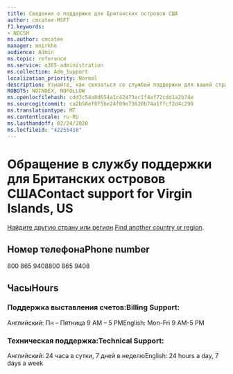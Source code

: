```yaml
---
title: Сведения о поддержке для Британских островов США
author: cmcatee-MSFT
f1.keywords:
- NOCSH
ms.author: cmcatee
manager: mnirkhe
audience: Admin
ms.topic: reference
ms.service: o365-administration
ms.collection: Adm_Support
localization_priority: Normal
description: Узнайте, как связаться со службой поддержки для вашей страны или региона.
ROBOTS: NOINDEX, NOFOLLOW
ms.openlocfilehash: cdd3c54a8d654a1c42473ec1f4af72cdd1a2b74e
ms.sourcegitcommit: ca2b58ef8f5be24f09e73620b74a1ffcf2d4c290
ms.translationtype: MT
ms.contentlocale: ru-RU
ms.lasthandoff: 02/24/2020
ms.locfileid: "42255418"
---
```

# <a name="contact-support-for-virgin-islands-us"></a><span data-ttu-id="8f3a3-103">Обращение в службу поддержки для Британских островов США</span><span class="sxs-lookup"><span data-stu-id="8f3a3-103">Contact support for Virgin Islands, US</span></span>

<span data-ttu-id="8f3a3-104">[Найдите другую страну или регион](../contact-support-for-business-products.md).</span><span class="sxs-lookup"><span data-stu-id="8f3a3-104">[Find another country or region](../contact-support-for-business-products.md).</span></span>

## <a name="phone-number"></a><span data-ttu-id="8f3a3-105">Номер телефона</span><span class="sxs-lookup"><span data-stu-id="8f3a3-105">Phone number</span></span>
<span data-ttu-id="8f3a3-106">800 865 9408</span><span class="sxs-lookup"><span data-stu-id="8f3a3-106">800 865 9408</span></span>

## <a name="hours"></a><span data-ttu-id="8f3a3-107">Часы</span><span class="sxs-lookup"><span data-stu-id="8f3a3-107">Hours</span></span>
### <a name="billing-support"></a><span data-ttu-id="8f3a3-108">Поддержка выставления счетов:</span><span class="sxs-lookup"><span data-stu-id="8f3a3-108">Billing Support:</span></span>

<span data-ttu-id="8f3a3-109">Английский: Пн – Пятница 9 AM – 5 PM</span><span class="sxs-lookup"><span data-stu-id="8f3a3-109">English: Mon-Fri 9 AM-5 PM</span></span>

### <a name="technical-support"></a><span data-ttu-id="8f3a3-110">Техническая поддержка:</span><span class="sxs-lookup"><span data-stu-id="8f3a3-110">Technical Support:</span></span>

<span data-ttu-id="8f3a3-111">Английский: 24 часа в сутки, 7 дней в неделю</span><span class="sxs-lookup"><span data-stu-id="8f3a3-111">English: 24 hours a day, 7 days a week</span></span>